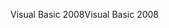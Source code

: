 <span data-ttu-id="0e50d-101">Visual Basic 2008</span><span class="sxs-lookup"><span data-stu-id="0e50d-101">Visual Basic 2008</span></span>